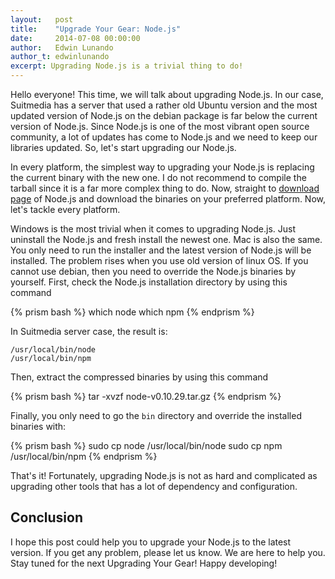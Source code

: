 ```yaml
---
layout:   post
title:    "Upgrade Your Gear: Node.js"
date:     2014-07-08 00:00:00
author:   Edwin Lunando
author_t: edwinlunando
excerpt: Upgrading Node.js is a trivial thing to do!
---
```


Hello everyone! This time, we will talk about upgrading Node.js. In our case, Suitmedia has a server that used a rather old Ubuntu version and the most updated version of Node.js on the debian package is far below the current version of Node.js. Since Node.js is one of the most vibrant open source community, a lot of updates has come to Node.js and we need to keep our libraries updated. So, let's start upgrading our Node.js.

In every platform, the simplest way to upgrading your Node.js is replacing the current binary with the new one. I do not recommend to compile the tarball since it is a far more complex thing to do. Now, straight to [download page][node-download] of Node.js and download the binaries on your preferred platform. Now, let's tackle every platform.

Windows is the most trivial when it comes to upgrading Node.js. Just uninstall the Node.js and fresh install the newest one. Mac is also the same. You only need to run the installer and the latest version of Node.js will be installed. The problem rises when you use old version of linux OS. If you cannot use debian, then you need to override the Node.js binaries by yourself. First, check the Node.js installation directory by using this command

{% prism bash %}
which node
which npm
{% endprism %}

In Suitmedia server case, the result is:

    /usr/local/bin/node
    /usr/local/bin/npm

Then, extract the compressed binaries by using this command

{% prism bash %}
tar -xvzf node-v0.10.29.tar.gz
{% endprism %}

Finally, you only need to go the `bin` directory and override the installed binaries with:

{% prism bash %}
sudo cp node /usr/local/bin/node
sudo cp npm /usr/local/bin/npm
{% endprism %}

That's it! Fortunately, upgrading Node.js is not as hard and complicated as upgrading other tools that has a lot of dependency and configuration.

## Conclusion ##
I hope this post could help you to upgrade your Node.js to the latest version. If you get any problem, please let us know. We are here to help you. Stay tuned for the next Upgrading Your Gear! Happy developing!

[node-download]: http://nodejs.org/download/
